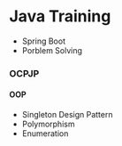 # Java Training

- Spring Boot
- Porblem Solving

### OCPJP

#### OOP
- Singleton Design Pattern
- Polymorphism
- Enumeration